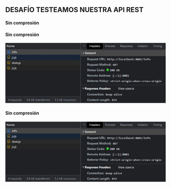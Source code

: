## DESAFÍO TESTEAMOS NUESTRA API REST
#### Sin compresión

#### Sin compresión
![alt text](https://github.com/Martin-J-Larre/desafio-16-loggers-analisis/blob/main/assets/info-sin-comp.JPG?raw=true)

#### Sin compresión
![alt text](https://github.com/Martin-J-Larre/desafio-16-loggers-analisis/blob/main/assets/info-sin-comp.JPG?raw=true)